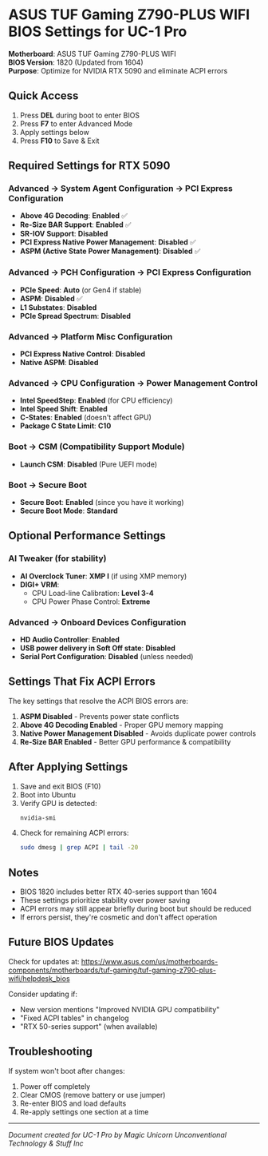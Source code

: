 # ASUS TUF Gaming Z790-PLUS WIFI BIOS Settings for UC-1 Pro

**Motherboard**: ASUS TUF Gaming Z790-PLUS WIFI  
**BIOS Version**: 1820 (Updated from 1604)  
**Purpose**: Optimize for NVIDIA RTX 5090 and eliminate ACPI errors

## Quick Access
1. Press **DEL** during boot to enter BIOS
2. Press **F7** to enter Advanced Mode
3. Apply settings below
4. Press **F10** to Save & Exit

## Required Settings for RTX 5090

### Advanced → System Agent Configuration → PCI Express Configuration
- **Above 4G Decoding**: **Enabled** ✅
- **Re-Size BAR Support**: **Enabled** ✅
- **SR-IOV Support**: **Disabled**
- **PCI Express Native Power Management**: **Disabled** ✅
- **ASPM (Active State Power Management)**: **Disabled** ✅

### Advanced → PCH Configuration → PCI Express Configuration
- **PCIe Speed**: **Auto** (or Gen4 if stable)
- **ASPM**: **Disabled** ✅
- **L1 Substates**: **Disabled**
- **PCIe Spread Spectrum**: **Disabled**

### Advanced → Platform Misc Configuration
- **PCI Express Native Control**: **Disabled**
- **Native ASPM**: **Disabled**

### Advanced → CPU Configuration → Power Management Control
- **Intel SpeedStep**: **Enabled** (for CPU efficiency)
- **Intel Speed Shift**: **Enabled**
- **C-States**: **Enabled** (doesn't affect GPU)
- **Package C State Limit**: **C10**

### Boot → CSM (Compatibility Support Module)
- **Launch CSM**: **Disabled** (Pure UEFI mode)

### Boot → Secure Boot
- **Secure Boot**: **Enabled** (since you have it working)
- **Secure Boot Mode**: **Standard**

## Optional Performance Settings

### AI Tweaker (for stability)
- **AI Overclock Tuner**: **XMP I** (if using XMP memory)
- **DIGI+ VRM**: 
  - CPU Load-line Calibration: **Level 3-4**
  - CPU Power Phase Control: **Extreme**

### Advanced → Onboard Devices Configuration
- **HD Audio Controller**: **Enabled**
- **USB power delivery in Soft Off state**: **Disabled**
- **Serial Port Configuration**: **Disabled** (unless needed)

## Settings That Fix ACPI Errors

The key settings that resolve the ACPI BIOS errors are:
1. **ASPM Disabled** - Prevents power state conflicts
2. **Above 4G Decoding Enabled** - Proper GPU memory mapping
3. **Native Power Management Disabled** - Avoids duplicate power controls
4. **Re-Size BAR Enabled** - Better GPU performance & compatibility

## After Applying Settings

1. Save and exit BIOS (F10)
2. Boot into Ubuntu
3. Verify GPU is detected:
   ```bash
   nvidia-smi
   ```
4. Check for remaining ACPI errors:
   ```bash
   sudo dmesg | grep ACPI | tail -20
   ```

## Notes

- BIOS 1820 includes better RTX 40-series support than 1604
- These settings prioritize stability over power saving
- ACPI errors may still appear briefly during boot but should be reduced
- If errors persist, they're cosmetic and don't affect operation

## Future BIOS Updates

Check for updates at: https://www.asus.com/us/motherboards-components/motherboards/tuf-gaming/tuf-gaming-z790-plus-wifi/helpdesk_bios

Consider updating if:
- New version mentions "Improved NVIDIA GPU compatibility"
- "Fixed ACPI tables" in changelog
- "RTX 50-series support" (when available)

## Troubleshooting

If system won't boot after changes:
1. Power off completely
2. Clear CMOS (remove battery or use jumper)
3. Re-enter BIOS and load defaults
4. Re-apply settings one section at a time

---
*Document created for UC-1 Pro by Magic Unicorn Unconventional Technology & Stuff Inc*